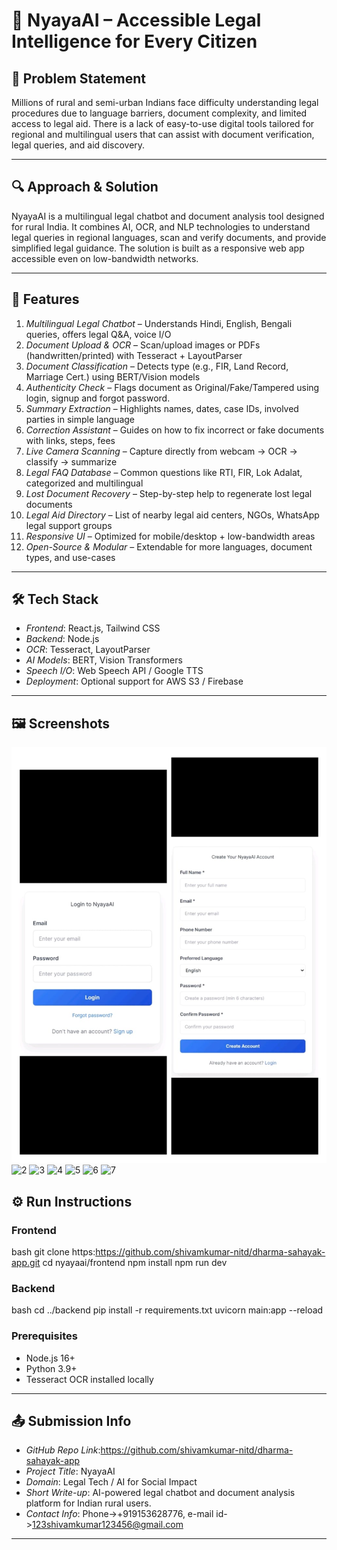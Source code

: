 # 🌟 NyayaAI – Accessible Legal Intelligence for Every Citizen

## 🧩 Problem Statement

Millions of rural and semi-urban Indians face difficulty understanding legal procedures due to language barriers, document complexity, and limited access to legal aid. There is a lack of easy-to-use digital tools tailored for regional and multilingual users that can assist with document verification, legal queries, and aid discovery.

---

## 🔍 Approach & Solution

NyayaAI is a multilingual legal chatbot and document analysis tool designed for rural India. It combines AI, OCR, and NLP technologies to understand legal queries in regional languages, scan and verify documents, and provide simplified legal guidance. The solution is built as a responsive web app accessible even on low-bandwidth networks.

---

## 🚀 Features

1. *Multilingual Legal Chatbot* – Understands Hindi, English, Bengali queries, offers legal Q&A, voice I/O
2. *Document Upload & OCR* – Scan/upload images or PDFs (handwritten/printed) with Tesseract + LayoutParser
3. *Document Classification* – Detects type (e.g., FIR, Land Record, Marriage Cert.) using BERT/Vision models
4. *Authenticity Check* – Flags document as Original/Fake/Tampered using login, signup and forgot password.
5. *Summary Extraction* – Highlights names, dates, case IDs, involved parties in simple language
6. *Correction Assistant* – Guides on how to fix incorrect or fake documents with links, steps, fees
7. *Live Camera Scanning* – Capture directly from webcam → OCR → classify → summarize
8. *Legal FAQ Database* – Common questions like RTI, FIR, Lok Adalat, categorized and multilingual
9. *Lost Document Recovery* – Step-by-step help to regenerate lost legal documents
10. *Legal Aid Directory* – List of nearby legal aid centers, NGOs, WhatsApp legal support groups
11. *Responsive UI* – Optimized for mobile/desktop + low-bandwidth areas
12. *Open-Source & Modular* – Extendable for more languages, document types, and use-cases

---

## 🛠 Tech Stack

- *Frontend*: React.js, Tailwind CSS
- *Backend*: Node.js
- *OCR*: Tesseract, LayoutParser
- *AI Models*: BERT, Vision Transformers
- *Speech I/O*: Web Speech API / Google TTS
- *Deployment*: Optional support for AWS S3 / Firebase

---

## 🖼 Screenshots

![1](./assets/1.jpg)
![2](../dharma-sahayak-app/Frontend/src/assets/2.jpg)
![3](../dharma-sahayak-app/Frontend/src/assets/3.jpg)
![4](../dharma-sahayak-app/Frontend/src/assets/4.jpg)
![5](../dharma-sahayak-app/Frontend/src/assets/5.jpg)
![6](../dharma-sahayak-app/Frontend/src/assets/6.jpg)
![7](../dharma-sahayak-app/Frontend/src/assets/7.jpg)

## ⚙ Run Instructions

### Frontend
bash
git clone https:https://github.com/shivamkumar-nitd/dharma-sahayak-app.git
cd nyayaai/frontend
npm install
npm run dev


### Backend
bash
cd ../backend
pip install -r requirements.txt
uvicorn main:app --reload


### Prerequisites
- Node.js 16+
- Python 3.9+
- Tesseract OCR installed locally

---

## 📤 Submission Info

- *GitHub Repo Link*:https://github.com/shivamkumar-nitd/dharma-sahayak-app
- *Project Title*: NyayaAI
- *Domain*: Legal Tech / AI for Social Impact
- *Short Write-up*: AI-powered legal chatbot and document analysis platform for Indian rural users.
- *Contact Info*: Phone->+919153628776, e-mail id->123shivamkumar123456@gmail.com

---
